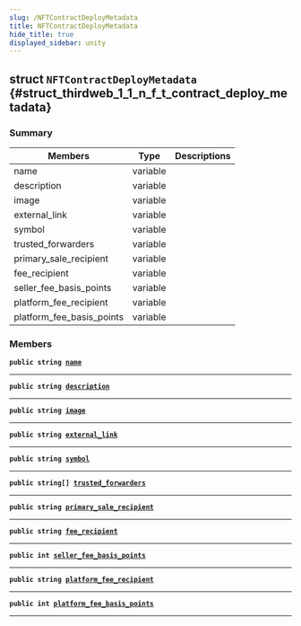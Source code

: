 ```yaml
---
slug: /NFTContractDeployMetadata
title: NFTContractDeployMetadata
hide_title: true
displayed_sidebar: unity
---
```


## struct `NFTContractDeployMetadata` {#struct_thirdweb_1_1_n_f_t_contract_deploy_metadata}

### Summary

| Members                   | Type     | Descriptions |
| ------------------------- | -------- | ------------ |
| name                      | variable |              |
| description               | variable |              |
| image                     | variable |              |
| external_link             | variable |              |
| symbol                    | variable |              |
| trusted_forwarders        | variable |              |
| primary_sale_recipient    | variable |              |
| fee_recipient             | variable |              |
| seller_fee_basis_points   | variable |              |
| platform_fee_recipient    | variable |              |
| platform_fee_basis_points | variable |              |

### Members

**`public string `[`name`](#struct_thirdweb_1_1_n_f_t_contract_deploy_metadata_1a4b97d41d487ee6334e4974e1a8381147)**

---

**`public string `[`description`](#struct_thirdweb_1_1_n_f_t_contract_deploy_metadata_1a0df73ed29a5160dd3e73ca9570ca7654)**

---

**`public string `[`image`](#struct_thirdweb_1_1_n_f_t_contract_deploy_metadata_1a0c2df5783e01c3079bbfe3dd22264391)**

---

**`public string `[`external_link`](#struct_thirdweb_1_1_n_f_t_contract_deploy_metadata_1a638520c72abc8e56d7df69c1c4b1aad5)**

---

**`public string `[`symbol`](#struct_thirdweb_1_1_n_f_t_contract_deploy_metadata_1a5867513233a5dab83ce30f15d702d121)**

---

**`public string[] `[`trusted_forwarders`](#struct_thirdweb_1_1_n_f_t_contract_deploy_metadata_1aa1d7dcc9496efc970a2961240eda46f8)**

---

**`public string `[`primary_sale_recipient`](#struct_thirdweb_1_1_n_f_t_contract_deploy_metadata_1ab3e82c94d34bb3ad27154d5d4ff9a1a2)**

---

**`public string `[`fee_recipient`](#struct_thirdweb_1_1_n_f_t_contract_deploy_metadata_1a23c4817bdcf41aa3b368d4f518ead9b4)**

---

**`public int `[`seller_fee_basis_points`](#struct_thirdweb_1_1_n_f_t_contract_deploy_metadata_1a71505e0072a9002c7fcd32785bd1347f)**

---

**`public string `[`platform_fee_recipient`](#struct_thirdweb_1_1_n_f_t_contract_deploy_metadata_1a307837f41246b7095d4ec5bcb2d9c361)**

---

**`public int `[`platform_fee_basis_points`](#struct_thirdweb_1_1_n_f_t_contract_deploy_metadata_1a19ac280b158ac428d7873d7df02ce3b8)**

---
